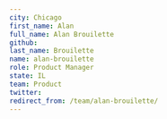 ```yaml
---
city: Chicago
first_name: Alan
full_name: Alan Brouilette
github: 
last_name: Brouilette
name: alan-brouilette
role: Product Manager
state: IL
team: Product
twitter: 
redirect_from: /team/alan-brouilette/
---
```

